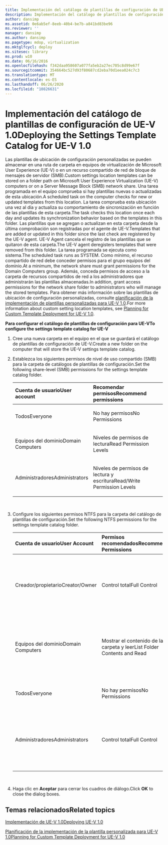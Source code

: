 ```yaml
---
title: Implementación del catálogo de plantillas de configuración de UE-V 1.0
description: Implementación del catálogo de plantillas de configuración de UE-V 1.0
author: dansimp
ms.assetid: 0e6ab5ef-8eeb-40b4-be7b-a841bd83be96
ms.reviewer: ''
manager: dansimp
ms.author: dansimp
ms.pagetype: mdop, virtualization
ms.mktglfcycl: deploy
ms.sitesec: library
ms.prod: w10
ms.date: 06/16/2016
ms.openlocfilehash: f342daa958607a077fa5eb2a27ec705c8d99e67f
ms.sourcegitcommit: 354664bc527d93f80687cd2eba70d1eea024c7c3
ms.translationtype: MT
ms.contentlocale: es-ES
ms.lasthandoff: 06/26/2020
ms.locfileid: "10826631"
---
```

# <span data-ttu-id="41ef8-103">Implementación del catálogo de plantillas de configuración de UE-V 1.0</span><span class="sxs-lookup"><span data-stu-id="41ef8-103">Deploying the Settings Template Catalog for UE-V 1.0</span></span>


<span data-ttu-id="41ef8-104">Las plantillas de ubicación de configuración personalizadas se pueden almacenar en una ruta de carpeta en equipos de virtualización de Microsoft User Experience (UE-V) o en un recurso compartido de red de bloque de mensajes de servidor (SMB).</span><span class="sxs-lookup"><span data-stu-id="41ef8-104">Custom settings location templates can be stored on a folder path on Microsoft User Experience Virtualization (UE-V) computers or on a Server Message Block (SMB) network share.</span></span> <span data-ttu-id="41ef8-105">Una tarea programada en el equipo comprueba si hay plantillas nuevas o actualizadas de esta ubicación.</span><span class="sxs-lookup"><span data-stu-id="41ef8-105">A scheduled task on the computer checks for new or updated templates from this location.</span></span> <span data-ttu-id="41ef8-106">La tarea comprueba esta ubicación una vez al día y actualiza su comportamiento de sincronización en función de las plantillas de esta carpeta.</span><span class="sxs-lookup"><span data-stu-id="41ef8-106">The task checks this location once each day and updates its synchronization behavior based on the templates in this folder.</span></span> <span data-ttu-id="41ef8-107">Las plantillas que se agregan o actualizan en esta carpeta desde la última comprobación son registradas por el agente de UE-V.</span><span class="sxs-lookup"><span data-stu-id="41ef8-107">Templates that are added or updated in this folder since the last check are registered by the UE-V agent.</span></span> <span data-ttu-id="41ef8-108">UE-V Agent cancela el registro de las plantillas que se quitaron de esta carpeta.</span><span class="sxs-lookup"><span data-stu-id="41ef8-108">The UE-V agent deregisters templates that were removed from this folder.</span></span> <span data-ttu-id="41ef8-109">La tarea programada se ejecuta como sistema.</span><span class="sxs-lookup"><span data-stu-id="41ef8-109">The scheduled task runs as SYSTEM.</span></span> <span data-ttu-id="41ef8-110">Como mínimo, el recurso compartido de red debe conceder permisos para el grupo equipos del dominio.</span><span class="sxs-lookup"><span data-stu-id="41ef8-110">At a minimum, the network share must grant permissions for the Domain Computers group.</span></span> <span data-ttu-id="41ef8-111">Además, conceda permisos de acceso a la carpeta de recursos compartidos de red a los administradores que administrarán las plantillas almacenadas.</span><span class="sxs-lookup"><span data-stu-id="41ef8-111">In addition, grant access permissions for the network share folder to administrators who will manage the stored templates.</span></span> <span data-ttu-id="41ef8-112">Para obtener más información sobre las plantillas de ubicación de configuración personalizadas, consulte [planificación de la implementación de plantillas personalizadas para UE-V 1,0](planning-for-custom-template-deployment-for-ue-v-10.md).</span><span class="sxs-lookup"><span data-stu-id="41ef8-112">For more information about custom setting location templates, see [Planning for Custom Template Deployment for UE-V 1.0](planning-for-custom-template-deployment-for-ue-v-10.md).</span></span>

**<span data-ttu-id="41ef8-113">Para configurar el catálogo de plantillas de configuración para UE-V</span><span class="sxs-lookup"><span data-stu-id="41ef8-113">To configure the settings template catalog for UE-V</span></span>**

1.  <span data-ttu-id="41ef8-114">Cree una nueva carpeta en el equipo en el que se guardará el catálogo de plantillas de configuración de UE-V.</span><span class="sxs-lookup"><span data-stu-id="41ef8-114">Create a new folder on the computer that will store the UE-V settings template catalog.</span></span>

2.  <span data-ttu-id="41ef8-115">Establezca los siguientes permisos de nivel de uso compartido (SMB) para la carpeta de catálogos de plantillas de configuración.</span><span class="sxs-lookup"><span data-stu-id="41ef8-115">Set the following share-level (SMB) permissions for the settings template catalog folder.</span></span>

    <table>
    <colgroup>
    <col width="50%" />
    <col width="50%" />
    </colgroup>
    <thead>
    <tr class="header">
    <th align="left"><strong><span data-ttu-id="41ef8-116">Cuenta de usuario</span><span class="sxs-lookup"><span data-stu-id="41ef8-116">User account</span></span></strong></th>
    <th align="left"><strong><span data-ttu-id="41ef8-117">Recomendar permisos</span><span class="sxs-lookup"><span data-stu-id="41ef8-117">Recommend permissions</span></span></strong></th>
    </tr>
    </thead>
    <tbody>
    <tr class="odd">
    <td align="left"><p><span data-ttu-id="41ef8-118">Todos</span><span class="sxs-lookup"><span data-stu-id="41ef8-118">Everyone</span></span></p></td>
    <td align="left"><p><span data-ttu-id="41ef8-119">No hay permisos</span><span class="sxs-lookup"><span data-stu-id="41ef8-119">No Permissions</span></span></p></td>
    </tr>
    <tr class="even">
    <td align="left"><p><span data-ttu-id="41ef8-120">Equipos del dominio</span><span class="sxs-lookup"><span data-stu-id="41ef8-120">Domain Computers</span></span></p></td>
    <td align="left"><p><span data-ttu-id="41ef8-121">Niveles de permisos de lectura</span><span class="sxs-lookup"><span data-stu-id="41ef8-121">Read Permission Levels</span></span></p></td>
    </tr>
    <tr class="odd">
    <td align="left"><p><span data-ttu-id="41ef8-122">Administradores</span><span class="sxs-lookup"><span data-stu-id="41ef8-122">Administrators</span></span></p></td>
    <td align="left"><p><span data-ttu-id="41ef8-123">Niveles de permisos de lectura y escritura</span><span class="sxs-lookup"><span data-stu-id="41ef8-123">Read/Write Permission Levels</span></span></p></td>
    </tr>
    </tbody>
    </table>

     

3.  <span data-ttu-id="41ef8-124">Configure los siguientes permisos NTFS para la carpeta del catálogo de plantillas de configuración.</span><span class="sxs-lookup"><span data-stu-id="41ef8-124">Set the following NTFS permissions for the settings template catalog folder.</span></span>

    <table>
    <colgroup>
    <col width="33%" />
    <col width="33%" />
    <col width="33%" />
    </colgroup>
    <thead>
    <tr class="header">
    <th align="left"><span data-ttu-id="41ef8-125">Cuenta de usuario</span><span class="sxs-lookup"><span data-stu-id="41ef8-125">User Account</span></span></th>
    <th align="left"><span data-ttu-id="41ef8-126">Permisos recomendados</span><span class="sxs-lookup"><span data-stu-id="41ef8-126">Recommended Permissions</span></span></th>
    <th align="left"><span data-ttu-id="41ef8-127">Aplicar a</span><span class="sxs-lookup"><span data-stu-id="41ef8-127">Apply To</span></span></th>
    </tr>
    </thead>
    <tbody>
    <tr class="odd">
    <td align="left"><p><span data-ttu-id="41ef8-128">Creador/propietario</span><span class="sxs-lookup"><span data-stu-id="41ef8-128">Creator/Owner</span></span></p></td>
    <td align="left"><p><span data-ttu-id="41ef8-129">Control total</span><span class="sxs-lookup"><span data-stu-id="41ef8-129">Full Control</span></span></p></td>
    <td align="left"><p><span data-ttu-id="41ef8-130">Esta carpeta, subcarpetas y archivos</span><span class="sxs-lookup"><span data-stu-id="41ef8-130">This Folder, Subfolders and Files</span></span></p></td>
    </tr>
    <tr class="even">
    <td align="left"><p><span data-ttu-id="41ef8-131">Equipos del dominio</span><span class="sxs-lookup"><span data-stu-id="41ef8-131">Domain Computers</span></span></p></td>
    <td align="left"><p><span data-ttu-id="41ef8-132">Mostrar el contenido de la carpeta y leer</span><span class="sxs-lookup"><span data-stu-id="41ef8-132">List Folder Contents and Read</span></span></p></td>
    <td align="left"><p><span data-ttu-id="41ef8-133">Esta carpeta, subcarpetas y archivos</span><span class="sxs-lookup"><span data-stu-id="41ef8-133">This Folder, Subfolders and Files</span></span></p></td>
    </tr>
    <tr class="odd">
    <td align="left"><p><span data-ttu-id="41ef8-134">Todos</span><span class="sxs-lookup"><span data-stu-id="41ef8-134">Everyone</span></span></p></td>
    <td align="left"><p><span data-ttu-id="41ef8-135">No hay permisos</span><span class="sxs-lookup"><span data-stu-id="41ef8-135">No Permissions</span></span></p></td>
    <td align="left"><p><span data-ttu-id="41ef8-136">No hay permisos</span><span class="sxs-lookup"><span data-stu-id="41ef8-136">No Permissions</span></span></p></td>
    </tr>
    <tr class="even">
    <td align="left"><p><span data-ttu-id="41ef8-137">Administradores</span><span class="sxs-lookup"><span data-stu-id="41ef8-137">Administrators</span></span></p></td>
    <td align="left"><p><span data-ttu-id="41ef8-138">Control total</span><span class="sxs-lookup"><span data-stu-id="41ef8-138">Full Control</span></span></p></td>
    <td align="left"><p><span data-ttu-id="41ef8-139">Esta carpeta, subcarpetas y archivos</span><span class="sxs-lookup"><span data-stu-id="41ef8-139">This Folder, Subfolders and Files</span></span></p></td>
    </tr>
    </tbody>
    </table>

     

4.  <span data-ttu-id="41ef8-140">Haga clic en **Aceptar** para cerrar los cuadros de diálogo.</span><span class="sxs-lookup"><span data-stu-id="41ef8-140">Click **OK** to close the dialog boxes.</span></span>

## <span data-ttu-id="41ef8-141">Temas relacionados</span><span class="sxs-lookup"><span data-stu-id="41ef8-141">Related topics</span></span>


[<span data-ttu-id="41ef8-142">Implementación de UE-V 1.0</span><span class="sxs-lookup"><span data-stu-id="41ef8-142">Deploying UE-V 1.0</span></span>](deploying-ue-v-10.md)

[<span data-ttu-id="41ef8-143">Planificación de la implementación de la plantilla personalizada para UE-V 1.0</span><span class="sxs-lookup"><span data-stu-id="41ef8-143">Planning for Custom Template Deployment for UE-V 1.0</span></span>](planning-for-custom-template-deployment-for-ue-v-10.md)

 

 






